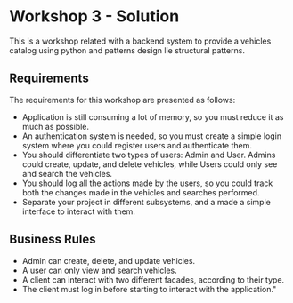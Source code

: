 # Workshop 3 - Solution

This is a workshop related with a backend system to provide a vehicles catalog using python and patterns design lie structural patterns.

## Requirements

The requirements for this workshop are presented as follows:
- Application is still consuming a lot of memory, so you must reduce it as much as possible.
- An authentication system is needed, so you must create a simple login system where you could register users and authenticate them.
- You should differentiate two types of users: Admin and User. Admins could create, update, and delete vehicles, while Users could only see and search the vehicles.
- You should log all the actions made by the users, so you could track both the changes made in the vehicles and searches performed.
- Separate your project in different subsystems, and a made a simple interface to interact with them.

## Business Rules

- Admin can create, delete, and update vehicles.
- A user can only view and search vehicles.
- A client can interact with two different facades, according to their type.
- The client must log in before starting to interact with the application."
